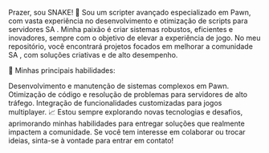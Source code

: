 Prazer, sou SNAKE! 🐍
Sou um scripter avançado especializado em Pawn, com vasta experiência no desenvolvimento e otimização de scripts para servidores SA
. Minha paixão é criar sistemas robustos, eficientes e inovadores, sempre com o objetivo de elevar a experiência de jogo. No meu repositório, você encontrará projetos focados em melhorar a comunidade SA
, com soluções criativas e de alto desempenho.

🚀 Minhas principais habilidades:

Desenvolvimento e manutenção de sistemas complexos em Pawn.
Otimização de código e resolução de problemas para servidores de alto tráfego.
Integração de funcionalidades customizadas para jogos multiplayer.
📈 Estou sempre explorando novas tecnologias e desafios, aprimorando minhas habilidades para entregar soluções que realmente impactem a comunidade. Se você tem interesse em colaborar ou trocar ideias, sinta-se à vontade para entrar em contato!
